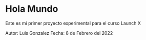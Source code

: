 # Hola Mundo
Este es mi primer proyecto experimental para el curso Launch X

Autor: Luis Gonzalez
Fecha: 8 de Febrero del 2022
